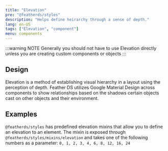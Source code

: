 ```yaml
---
title: "Elevation"
pre: "@featherds/styles"
description: "Helps define heirarchy through a sense of depth."
lang: en-US
tags: ["Elevation", "component"]
menu: components
---
```


:::warning NOTE
Generally you should not have to use Elevation directly unless you are creating custom components or objects
:::

## Design

Elevation is a method of establishing visual hierarchy in a layout using the perception of depth. Feather DS utilizes Google Material Design across components to show relationships based on the shadows certain objects cast on other objects and their environment.

## Examples

`@featherds/styles` has predefined elevation mixins that allow you to define an elevation to an element. The mixin is exposed through `@featherds/styles/mixins/elevation` and takes one of the following numbers as a parameter: `0, 1, 2, 3, 4, 6, 8, 12, 16, 24`

<Styles-ElevationMixin />
